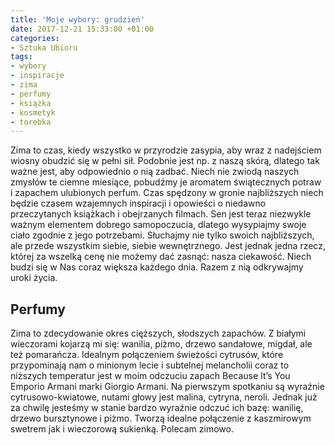 ```yaml
---
title: 'Moje wybory: grudzień'
date: 2017-12-21 15:33:00 +01:00
categories:
- Sztuka Ubioru
tags:
- wybory
- inspiracje
- zima
- perfumy
- książka
- kosmetyk
- torebka
---
```


<olela-narrative>
Zima to czas, kiedy wszystko w przyrodzie zasypia, aby wraz z nadejściem wiosny obudzić się w pełni sił. Podobnie jest np. z naszą skórą, dlatego tak ważne jest, aby odpowiednio o nią zadbać. Niech nie zwiodą naszych zmysłów te ciemne miesiące, pobudźmy je aromatem świątecznych potraw i zapachem ulubionych perfum. Czas spędzony w gronie najbliższych niech będzie czasem wzajemnych inspiracji i opowieści o niedawno przeczytanych książkach i obejrzanych filmach. Sen jest teraz niezwykle ważnym elementem dobrego samopoczucia, dlatego wysypiajmy swoje ciało zgodnie z jego potrzebami. Słuchajmy nie tylko swoich najbliższych, ale przede wszystkim siebie, siebie wewnętrznego. Jest jednak jedna rzecz, której za wszelką cenę nie możemy dać zasnąć: nasza ciekawość. Niech budzi się w Nas coraz większa każdego dnia. Razem z nią odkrywajmy uroki życia.
</olela-narrative>

## Perfumy

Zima to zdecydowanie okres cięższych, słodszych zapachów. Z białymi wieczorami kojarzą mi się: wanilia, piżmo, drzewo sandałowe, migdał, ale też pomarańcza. Idealnym połączeniem świeżości cytrusów, które przypominają nam o minionym lecie i subtelnej melancholii coraz to niższych temperatur jest w moim odczuciu zapach Because It’s You Emporio Armani marki Giorgio Armani. Na pierwszym spotkaniu są wyraźnie cytrusowo-kwiatowe, nutami głowy jest malina, cytryna, neroli. Jednak już za chwilę jesteśmy w stanie bardzo wyraźnie odczuć ich bazę: wanilię, drzewo bursztynowe i piżmo. Tworzą idealne połączenie z kaszmirowym swetrem jak i wieczorową sukienką. Polecam zimowo.